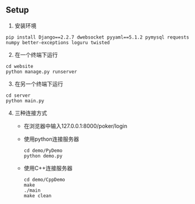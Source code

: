 ## Setup

1.  安装环境

```
pip install Django==2.2.7 dwebsocket pyyaml==5.1.2 pymysql requests numpy better-exceptions loguru twisted
```

2. 在一个终端下运行

```
cd website
python manage.py runserver
```

3. 在另一个终端下运行

```
cd server
python main.py
```

4. 三种连接方式

   * 在浏览器中输入127.0.0.1:8000/poker/login 

   * 使用python连接服务器

     ```
     cd demo/PyDemo
     python demo.py
     ```

   * 使用C++连接服务器

     ```
     cd demo/CppDemo
     make
     ./main
     make clean
     ```

 